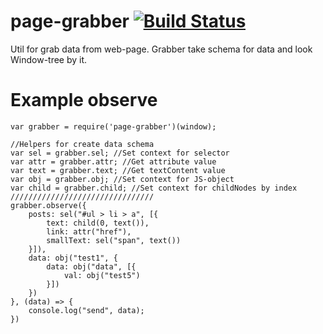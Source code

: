 # page-grabber [![Build Status](https://travis-ci.org/arvitaly/page-grabber.svg?branch=master)](https://travis-ci.org/arvitaly/page-grabber)
Util for grab data from web-page. Grabber take schema for data and look Window-tree by it. 

# Example observe

    var grabber = require('page-grabber')(window);

    //Helpers for create data schema
    var sel = grabber.sel; //Set context for selector
    var attr = grabber.attr; //Get attribute value
    var text = grabber.text; //Get textContent value
    var obj = grabber.obj; //Set context for JS-object
    var child = grabber.child; //Set context for childNodes by index
    ////////////////////////////////
    grabber.observe({
        posts: sel("#ul > li > a", [{
            text: child(0, text()),
            link: attr("href"),
            smallText: sel("span", text())
        }]),
        data: obj("test1", {
            data: obj("data", [{
                val: obj("test5")
            }])
        })
    }, (data) => {
        console.log("send", data);
    })